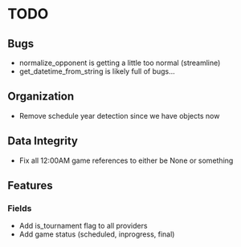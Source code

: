 TODO
====

## Bugs
* normalize_opponent is getting a little too normal (streamline)
* get_datetime_from_string is likely full of bugs...

## Organization
* Remove schedule year detection since we have objects now

## Data Integrity
* Fix all 12:00AM game references to either be None or something

## Features

### Fields
* Add is_tournament flag to all providers
* Add game status (scheduled, inprogress, final)
